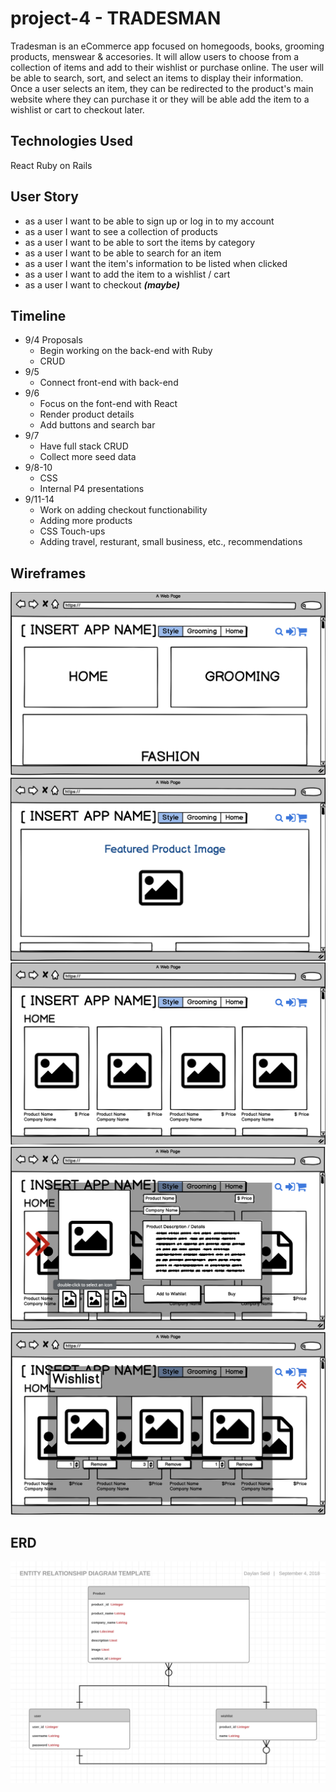 # project-4 - TRADESMAN

Tradesman is an eCommerce app focused on homegoods, books, grooming products, menswear & accesories. It will allow users to choose from a collection of items and add to their wishlist or purchase online. The user will be able to search, sort, and select an items to display their information. Once a user selects an item, they can be redirected to the product's main website where they can purchase it or they will be able add the item to a wishlist or cart to checkout later.

## Technologies Used
React
Ruby on Rails 


## User Story
* as a user I want to be able to sign up or log in to my account 
* as a user I want to see a collection of products 
* as a user I want to be able to sort the items by category
* as a user I want to be able to search for an item
* as a user I want the item's information to be listed when clicked
* as a user I want to add the item to a wishlist / cart
* as a user I want to checkout ***(maybe)***

## Timeline
* 9/4 Proposals
  * Begin working on the back-end with Ruby
  * CRUD
* 9/5
  * Connect front-end with back-end
* 9/6
  * Focus on the font-end with React
  * Render product details 
  * Add buttons and search bar
* 9/7
  * Have full stack CRUD
  * Collect more seed data
* 9/8-10
  * CSS
  * Internal P4 presentations
* 9/11-14 
  * Work on adding checkout functionability
  * Adding more products
  * CSS Touch-ups 
  * Adding travel, resturant, small business, etc., recommendations

## Wireframes
![Wireframe](/Wireframes/Categories.png)
![Wireframe](/Wireframes/MainPage.png)
![Wireframe](/Wireframes/ProductPage.png)
![Wireframe](/Wireframes/ProductInfo.png)
![Wireframe](/Wireframes/Wishlist.png)

## ERD
![Wireframe](/ERD/ERD.png)

